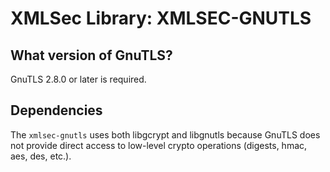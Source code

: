 # XMLSec Library: XMLSEC-GNUTLS

## What version of GnuTLS?
GnuTLS 2.8.0 or later is required.

## Dependencies
The `xmlsec-gnutls` uses both libgcrypt and libgnutls because GnuTLS
does not provide direct access to low-level crypto operations (digests,
hmac, aes, des, etc.).
